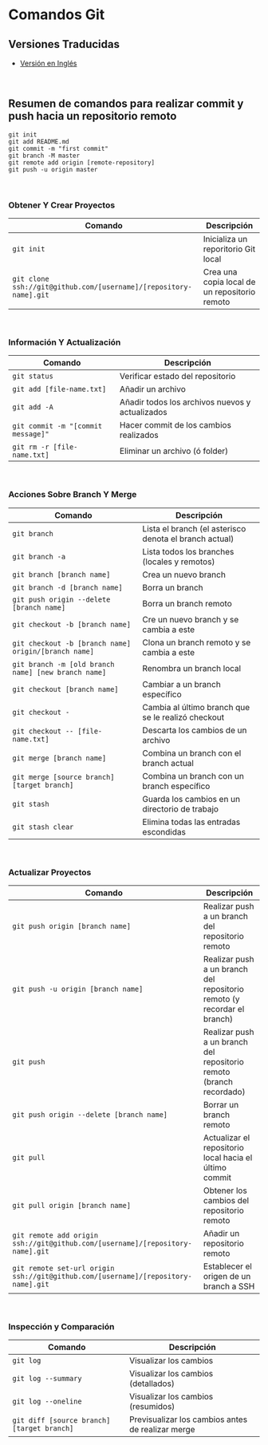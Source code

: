 Comandos Git
============

## Versiones Traducidas
- [Versión en Inglés](README.md)
<br>

## Resumen de comandos para realizar commit y push hacia un repositorio remoto

    git init
    git add README.md
    git commit -m "first commit"
    git branch -M master
    git remote add origin [remote-repository]
    git push -u origin master
<br>

### Obtener Y Crear Proyectos

| Comando | Descripción |
| ------- | ----------- |
| `git init` | Inicializa un reporitorio Git local |
| `git clone ssh://git@github.com/[username]/[repository-name].git` | Crea una copia local de un repositorio remoto |
<br>

### Información Y Actualización

| Comando | Descripción |
| ------- | ----------- |
| `git status` | Verificar estado del repositorio |
| `git add [file-name.txt]` | Añadir un archivo |
| `git add -A` | Añadir todos los archivos nuevos y actualizados |
| `git commit -m "[commit message]"` | Hacer commit de los cambios realizados |
| `git rm -r [file-name.txt]` | Eliminar un archivo (ó folder) |
<br>

### Acciones Sobre Branch Y Merge

| Comando | Descripción |
| ------- | ----------- |
| `git branch` | Lista el branch (el asterisco denota el branch actual) |
| `git branch -a` | Lista todos los branches (locales y remotos) |
| `git branch [branch name]` | Crea un nuevo branch |
| `git branch -d [branch name]` | Borra un branch |
| `git push origin --delete [branch name]` | Borra un branch remoto |
| `git checkout -b [branch name]` | Cre un nuevo branch y se cambia a este |
| `git checkout -b [branch name] origin/[branch name]` | Clona un branch remoto y se cambia a este |
| `git branch -m [old branch name] [new branch name]` | Renombra un branch local |
| `git checkout [branch name]` | Cambiar a un branch específico |
| `git checkout -` | Cambia al último branch que se le realizó checkout |
| `git checkout -- [file-name.txt]` | Descarta los cambios de un archivo |
| `git merge [branch name]` | Combina un branch con el branch actual |
| `git merge [source branch] [target branch]` | Combina un branch con un branch específico |
| `git stash` | Guarda los cambios en un directorio de trabajo |
| `git stash clear` | Elimina todas las entradas escondidas |
<br>

### Actualizar Proyectos

| Comando | Descripción |
| ------- | ----------- |
| `git push origin [branch name]` | Realizar push a un branch del repositorio remoto |
| `git push -u origin [branch name]` | Realizar push a un branch del repositorio remoto (y recordar el branch) |
| `git push` | Realizar push a un branch del repositorio remoto (branch recordado) |
| `git push origin --delete [branch name]` | Borrar un branch remoto |
| `git pull` | Actualizar el repositorio local hacia el último commit |
| `git pull origin [branch name]` | Obtener los cambios del repositorio remoto |
| `git remote add origin ssh://git@github.com/[username]/[repository-name].git` | Añadir un repositorio remoto |
| `git remote set-url origin ssh://git@github.com/[username]/[repository-name].git` | Establecer el origen de un branch a SSH |
<br>

### Inspección y Comparación

| Comando | Descripción |
| ------- | ----------- |
| `git log` | Visualizar los cambios |
| `git log --summary` | Visualizar los cambios (detallados) |
| `git log --oneline` | Visualizar los cambios (resumidos) |
| `git diff [source branch] [target branch]` | Previsualizar los cambios antes de realizar merge |
<br>
